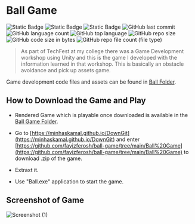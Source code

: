 # Ball Game

![Static Badge](https://img.shields.io/badge/OS-Windows-orange)
![Static Badge](https://img.shields.io/badge/Tool-Unity-navy)
![Static Badge](https://img.shields.io/badge/language-C%23-crimson)
![GitHub last commit](https://img.shields.io/github/last-commit/fayizferosh/ball-game)
![GitHub language count](https://img.shields.io/github/languages/count/fayizferosh/ball-game)
![GitHub top language](https://img.shields.io/github/languages/top/fayizferosh/ball-game)
![GitHub repo size](https://img.shields.io/github/repo-size/fayizferosh/ball-game)
![GitHub code size in bytes](https://img.shields.io/github/languages/code-size/fayizferosh/ball-game)
![GitHub repo file count (file type)](https://img.shields.io/github/directory-file-count/fayizferosh/ball-game)

> As part of TechFest at my college there was a Game Development workshop using Unity and this is the game I developed with the information learned in that workshop. This is basically an obstacle avoidance and pick up assets game.

Game development code files and assets can be found in [Ball Folder](https://github.com/fayizferosh/ball-game/tree/main/Ball).

## How to Download the Game and Play

- Rendered Game which is playable once downloaded is available in the [Ball Game Folder](<https://github.com/fayizferosh/ball-game/tree/main/Ball Game>). 

- Go to [https://minhaskamal.github.io/DownGit](https://minhaskamal.github.io/DownGit) and enter [https://github.com/fayizferosh/ball-game/tree/main/Ball%20Game](https://github.com/fayizferosh/ball-game/tree/main/Ball%20Game) to download .zip of the game.

- Extraxt it.

- Use "Ball.exe" application to start the game.

## Screenshot of Game

![Screenshot (1)](https://github.com/fayizferosh/ball-game/assets/63997454/fbb0b7d8-6b99-488a-9cb4-7b8bef7351ef)
